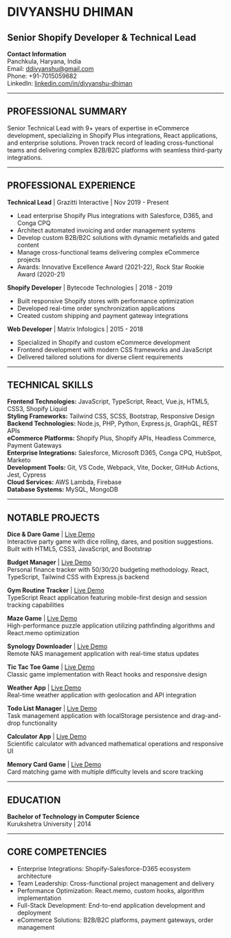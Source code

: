 # DIVYANSHU DHIMAN
## Senior Shopify Developer & Technical Lead

**Contact Information**  
Panchkula, Haryana, India  
Email: ddivyanshu@gmail.com  
Phone: +91-7015059682  
LinkedIn: [linkedin.com/in/divyanshu-dhiman](https://linkedin.com/in/divyanshu-dhiman)

---

## PROFESSIONAL SUMMARY

Senior Technical Lead with 9+ years of expertise in eCommerce development, specializing in Shopify Plus integrations, React applications, and enterprise solutions. Proven track record of leading cross-functional teams and delivering complex B2B/B2C platforms with seamless third-party integrations.

---

## PROFESSIONAL EXPERIENCE

**Technical Lead** | Grazitti Interactive | Nov 2019 - Present
- Lead enterprise Shopify Plus integrations with Salesforce, D365, and Conga CPQ
- Architect automated invoicing and order management systems
- Develop custom B2B/B2C solutions with dynamic metafields and gated content
- Manage cross-functional teams delivering complex eCommerce projects
- Awards: Innovative Excellence Award (2021-22), Rock Star Rookie Award (2020-21)

**Shopify Developer** | Bytecode Technologies | 2018 - 2019
- Built responsive Shopify stores with performance optimization
- Developed real-time order synchronization applications
- Created custom shipping and payment gateway integrations

**Web Developer** | Matrix Infologics | 2015 - 2018
- Specialized in Shopify and custom eCommerce development
- Frontend development with modern CSS frameworks and JavaScript
- Delivered tailored solutions for diverse client requirements

---

## TECHNICAL SKILLS

**Frontend Technologies:** JavaScript, TypeScript, React, Vue.js, HTML5, CSS3, Shopify Liquid  
**Styling Frameworks:** Tailwind CSS, SCSS, Bootstrap, Responsive Design  
**Backend Technologies:** Node.js, PHP, Python, Express.js, GraphQL, REST APIs  
**eCommerce Platforms:** Shopify Plus, Shopify APIs, Headless Commerce, Payment Gateways  
**Enterprise Integrations:** Salesforce, Microsoft D365, Conga CPQ, HubSpot, Marketo  
**Development Tools:** Git, VS Code, Webpack, Vite, Docker, GitHub Actions, Jest, Cypress  
**Cloud Services:** AWS Lambda, Firebase  
**Database Systems:** MySQL, MongoDB

---

## NOTABLE PROJECTS

**Dice & Dare Game** | [Live Demo](https://divyanshudhiman.github.io/dice-and-dare/)  
Interactive party game with dice rolling, dares, and position suggestions. Built with HTML5, CSS3, JavaScript, and Bootstrap

**Budget Manager** | [Live Demo](https://divyanshudhiman.github.io/budget-manager/)  
Personal finance tracker with 50/30/20 budgeting methodology. React, TypeScript, Tailwind CSS with Express.js backend

**Gym Routine Tracker** | [Live Demo](https://divyanshudhiman.github.io/gym-routine-tracker/)  
TypeScript React application featuring mobile-first design and session tracking capabilities

**Maze Game** | [Live Demo](https://divyanshudhiman.github.io/maze-game/)  
High-performance puzzle application utilizing pathfinding algorithms and React.memo optimization

**Synology Downloader** | [Live Demo](https://divyanshudhiman.github.io/synology-downloader/)  
Remote NAS management application with real-time status updates

**Tic Tac Toe Game** | [Live Demo](https://divyanshudhiman.github.io/tic-tac-toe/)  
Classic game implementation with React hooks and responsive design

**Weather App** | [Live Demo](https://divyanshudhiman.github.io/weather-app/)  
Real-time weather application with geolocation and API integration

**Todo List Manager** | [Live Demo](https://divyanshudhiman.github.io/todo-manager/)  
Task management application with localStorage persistence and drag-and-drop functionality

**Calculator App** | [Live Demo](https://divyanshudhiman.github.io/calculator/)  
Scientific calculator with advanced mathematical operations and responsive UI

**Memory Card Game** | [Live Demo](https://divyanshudhiman.github.io/memory-game/)  
Card matching game with multiple difficulty levels and score tracking

---

## EDUCATION

**Bachelor of Technology in Computer Science**  
Kurukshetra University | 2014

---

## CORE COMPETENCIES

- Enterprise Integrations: Shopify-Salesforce-D365 ecosystem architecture
- Team Leadership: Cross-functional project management and delivery
- Performance Optimization: React.memo, custom hooks, algorithm implementation
- Full-Stack Development: End-to-end application development and deployment
- eCommerce Solutions: B2B/B2C platforms, payment gateways, order management